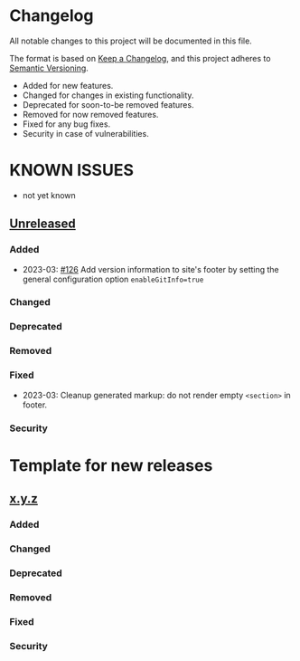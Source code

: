 # Changelog

All notable changes to this project will be documented in this file.

The format is based on [Keep a Changelog](https://keepachangelog.com/en/1.0.0/),
and this project adheres to [Semantic Versioning](https://semver.org/spec/v2.0.0.html).

* Added for new features.
* Changed for changes in existing functionality.
* Deprecated for soon-to-be removed features.
* Removed for now removed features.
* Fixed for any bug fixes.
* Security in case of vulnerabilities.

# KNOWN ISSUES
* not yet known

## [Unreleased](https://github.com/zjedi/hugo-scroll/compare/v1.0.0...HEAD)

### Added
* 2023-03: [#126](https://github.com/zjedi/hugo-scroll/issues/126) Add version information to site's footer by setting the general configuration option `enableGitInfo=true`

### Changed
### Deprecated
### Removed
### Fixed
* 2023-03: Cleanup generated markup: do not render empty `<section>` in footer.

### Security



# Template for new releases
## [x.y.z](https://github.com/zjedi/hugo-scroll/compare/v1.0.0...vx.y.z)

### Added
### Changed
### Deprecated
### Removed
### Fixed
### Security
